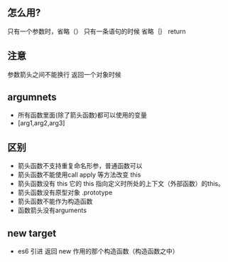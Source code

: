 ## 怎么用?
只有一个参数时，省略（）
只有一条语句的时候 省略｛｝  return


## 注意
参数箭头之间不能换行
返回一个对象时候

## argumnets
- 所有函数里面(除了箭头函数)都可以使用的变量
- [arg1,arg2,arg3]

## 区别
- 箭头函数不支持重复命名形参，普通函数可以
- 箭头函数不能使用call apply 等方法改变 this 
- 箭头函数没有  this  它的 this 指向定义时所处的上下文（外部函数）的this。
- 箭头函数没有原型对象 .prototype
- 箭头函数不能作为构造函数
- 函数箭头没有arguments

## new target
- es6 引进  返回 new 作用的那个构造函数（构造函数之中）